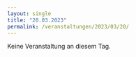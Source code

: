 ```yaml
---
layout: single
title: "20.03.2023"
permalink: /veranstaltungen/2023/03/20/
---
```


Keine Veranstaltung an diesem Tag.
